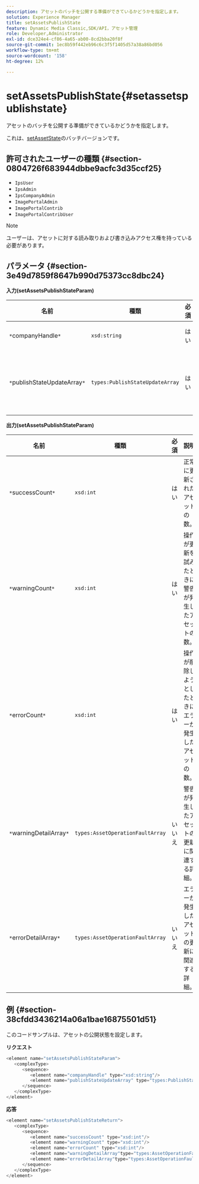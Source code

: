 ```yaml
---
description: アセットのバッチを公開する準備ができているかどうかを指定します。
solution: Experience Manager
title: setAssetsPublishState
feature: Dynamic Media Classic,SDK/API，アセット管理
role: Developer,Administrator
exl-id: dce324e4-cf86-4a65-ab00-8cd2bba20f8f
source-git-commit: 1ec8b59f442eb96c6c3f5f1405d57a38a86bd056
workflow-type: tm+mt
source-wordcount: '158'
ht-degree: 12%

---
```


# setAssetsPublishState{#setassetspublishstate}

アセットのバッチを公開する準備ができているかどうかを指定します。

これは、[setAssetState](../../../operations/c-operations-intro/c-methods/r-set-asset-publish-state.md#reference-9efc2eeea42348e0b1d5f3d1005c6563)のバッチバージョンです。

## 許可されたユーザーの種類 {#section-0804726f683944dbbe9acfc3d35ccf25}

* `IpsUser`
* `IpsAdmin`
* `IpsCompanyAdmin`
* `ImagePortalAdmin`
* `ImagePortalContrib`
* `ImagePortalContribUser`

>[!NOTE]
>
>ユーザーは、アセットに対する読み取りおよび書き込みアクセス権を持っている必要があります。

## パラメータ {#section-3e49d7859f8647b990d75373cc8dbc24}

**入力(setAssetsPublishStateParam)**

| 名前 | 種類 | 必須 | 説明 |
|---|---|---|---|
| `*`companyHandle`*` | `xsd:string` | はい | 会社の担当。 |
| `*`publishStateUpdateArray`*` | `types:PublishStateUpdateArray` | はい | アセットの公開状態値の配列。 |

**出力(setAssetsPublishStateParam)**

| 名前 | 種類 | 必須 | 説明 |
|---|---|---|---|
| `*`successCount`*` | `xsd:int` | はい | 正常に更新されたアセットの数。 |
| `*`warningCount`*` | `xsd:int` | はい | 操作が更新を試みたときに警告が発生したアセットの数。 |
| `*`errorCount`*` | `xsd:int` | はい | 操作が削除しようとしたときにエラーが発生したアセットの数。 |
| `*`warningDetailArray`*` | `types:AssetOperationFaultArray` | いいえ | 警告が発生したアセットの更新に関連する詳細。 |
| `*`errorDetailArray`*` | `types:AssetOperationFaultArray` | いいえ | エラーが発生したアセットの更新に関連する詳細。 |

## 例 {#section-38cfdd3436214a06a1bae16875501d51}

このコードサンプルは、アセットの公開状態を設定します。

**リクエスト**

```java
<element name="setAssetsPublishStateParam">
   <complexType>
      <sequence>
         <element name="companyHandle" type="xsd:string"/>
         <element name="publishStateUpdateArray" type="types:PublishStateUpdateArray"/>
      </sequence>
   </complexType>
</element>
```

**応答**

```java
<element name="setAssetsPublishStateReturn">
   <complexType>
      <sequence>
         <element name="successCount" type="xsd:int"/>
         <element name="warningCount" type="xsd:int"/>
         <element name="errorCount" type="xsd:int"/>
         <element name="warningDetailArray"type="types:AssetOperationFaultArray" minOccurs="0"/>
         <element name="errorDetailArray"type="types:AssetOperationFaultArray" minOccurs="0"/>
      </sequence>
   </complexType>
</element>
```
